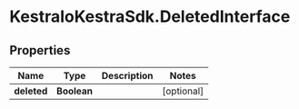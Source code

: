 # KestraIoKestraSdk.DeletedInterface

## Properties

Name | Type | Description | Notes
------------ | ------------- | ------------- | -------------
**deleted** | **Boolean** |  | [optional] 


